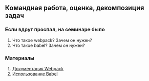 ## Командная работа, оценка, декомпозиция задач

### Если вдруг проспал, на семинаре было
1. Что такое webpack? Зачем он нужен? 
2. Что такое babel? Зачем он нужен?

### Материалы
1. [Документация Webpack](https://webpack.js.org/concepts/)
2. [Использование Babel](https://webpack.js.org/loaders/babel-loader/)
